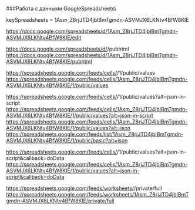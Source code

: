 ###Работа с данными GoogleSpreadsheets\

keySpreadsheets = 1Asm_Z8rjJTD4jbIBmTgmdn-ASVMJX6LKNtv4BfW8KlE

https://docs.google.com/spreadsheets/d/1Asm_Z8rjJTD4jbIBmTgmdn-ASVMJX6LKNtv4BfW8KlE/edit

https://docs.google.com/spreadsheets/d/<ID>/pubhtml
https://docs.google.com/spreadsheets/d/1Asm_Z8rjJTD4jbIBmTgmdn-ASVMJX6LKNtv4BfW8KlE/pubhtml

https://spreadsheets.google.com/feeds/cells/<ID>/1/public/values
https://spreadsheets.google.com/feeds/cells/1Asm_Z8rjJTD4jbIBmTgmdn-ASVMJX6LKNtv4BfW8KlE/1/public/values

https://spreadsheets.google.com/feeds/cells/<ID>/1/public/values?alt=json-in-script
https://spreadsheets.google.com/feeds/cells/1Asm_Z8rjJTD4jbIBmTgmdn-ASVMJX6LKNtv4BfW8KlE/1/public/values?alt=json-in-script
https://spreadsheets.google.com/feeds/cells/1Asm_Z8rjJTD4jbIBmTgmdn-ASVMJX6LKNtv4BfW8KlE/1/public/values?alt=json
https://spreadsheets.google.com/feeds/list/1Asm_Z8rjJTD4jbIBmTgmdn-ASVMJX6LKNtv4BfW8KlE/1/public/basic?alt=json

https://spreadsheets.google.com/feeds/cells/<ID>/1/public/values?alt=json-in-script&callback=doData
https://spreadsheets.google.com/feeds/cells/1Asm_Z8rjJTD4jbIBmTgmdn-ASVMJX6LKNtv4BfW8KlE/1/public/values?alt=json-in-script&callback=doData

https://spreadsheets.google.com/feeds/worksheets/<ID>/private/full
https://spreadsheets.google.com/feeds/worksheets/1Asm_Z8rjJTD4jbIBmTgmdn-ASVMJX6LKNtv4BfW8KlE/private/full